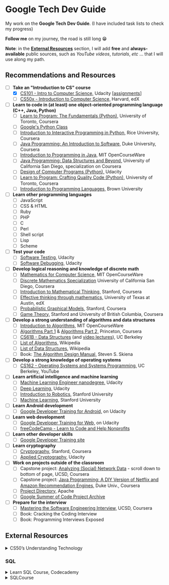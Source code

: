 # Google Tech Dev Guide

My work on the **Google Tech Dev Guide**. (I have included task lists to check my progress)

**Follow me** on my journey, the road is still long :grin:

**Note**: in the [**External Resources**](#external-resources) section, I will add **free** and **always-available** public sources, such as *YouTube videos*, *tutorials*, *etc* ... that I will use along my path.

## Recommendations and Resources

- [ ] **Take an "Introduction to CS" course**
    - [x] [CS101 - Intro to Computer Science,](https://www.udacity.com/course/cs101) Udacity [[assignments](https://github.com/HawksSpawn/introduction-to-python-programming-solutions)]
    - [ ] [CS50x - Introduction to Computer Science,](https://www.edx.org/course/cs50s-introduction-computer-science-harvardx-cs50x) Harvard, edX    

- [ ] **Learn to code in (at least) one object-oriented programming language (C++, Java, Python)**
    - [ ] [Learn to Program: The Fundamentals (Python),](https://www.coursera.org/learn/learn-to-program) University of Toronto, Coursera
    - [ ] [Google's Python Class](https://developers.google.com/edu/python/)
    - [ ] [Introduction to Interactive Programming in Python,](https://www.coursera.org/learn/interactive-python-1) Rice University, Coursera
    - [ ] [Java Programming: An Introduction to Software,](https://www.coursera.org/specializations/java-programming) Duke University, Coursera
    - [ ] [Introduction to Programming in Java,](https://ocw.mit.edu/courses/electrical-engineering-and-computer-science/6-092-introduction-to-programming-in-java-january-iap-2010/index.htm) MIT OpenCourseWare
    - [ ] [Java Programming: Data Structures and Beyond,](https://www.coursera.org/specializations/java-object-oriented) University of California San Diego, specialization on Coursera
    - [ ] [Design of Computer Programs (Python),](https://www.udacity.com/course/design-of-computer-programs--cs212) Udacity
    - [ ] [Learn to Program: Crafting Quality Code (Python),](https://www.coursera.org/learn/program-code) University of Toronto, Coursera
    - [ ] [Introduction to Programming Languages,](https://cs.brown.edu/courses/cs173/2012/OnLine/) Brown University

- [ ] **Learn other programming languages**
    - [ ] JavaScript
    - [ ] CSS & HTML
    - [ ] Ruby
    - [ ] PHP
    - [ ] C
    - [ ] Perl
    - [ ] Shell script
    - [ ] Lisp
    - [ ] Scheme

- [ ] **Test your code**
    - [ ] [Software Testing,](https://www.udacity.com/course/software-testing--cs258) Udacity
    - [ ] [Software Debugging,](https://www.udacity.com/course/software-debugging--cs259) Udacity

- [ ] **Develop logical reasoning and knowledge of discrete math**
    - [ ] [Mathematics for Computer Science,](https://ocw.mit.edu/courses/electrical-engineering-and-computer-science/6-042j-mathematics-for-computer-science-fall-2010/index.htm) MIT OpenCourseWare
    - [ ] [Discrete Mathematics Specialization](https://www.coursera.org/specializations/discrete-mathematics) University of California San Diego, Coursera
    - [ ] [Introduction to Mathematical Thinking,](https://www.coursera.org/learn/mathematical-thinking) Stanford, Coursera
    - [ ] [Effective thinking through mathematics,](https://www.edx.org/course/effective-thinking-through-mathematics-utaustinx-ut-9-01x-0) University of Texas at Austin, edX
    - [ ] [Probabilistic Graphical Models,](https://www.coursera.org/course/pgm) Stanford, Coursera
    - [ ] [Game Theory,](https://www.coursera.org/course/gametheory) Stanford and University of British Columbia, Coursera

- [ ] **Develop a strong understanding of algorithms and data structures**
    - [ ] [Introduction to Algorithms,](https://ocw.mit.edu/courses/electrical-engineering-and-computer-science/6-006-introduction-to-algorithms-spring-2008/index.htm) MIT OpenCourseWare
    - [ ] [Algorithms Part 1](https://www.coursera.org/learn/algorithms-part1) & [Algorithms Part 2,](https://www.coursera.org/learn/algorithms-part2) Princeton, Coursera
    - [ ] [CS61B - Data Structures](https://people.eecs.berkeley.edu/~jrs/61b/) (and [video lectures](https://archive.org/details/ucberkeley_webcast_itunesu_596646791)), UC Berkeley
    - [ ] [List of Algorithms,](https://en.wikipedia.org/wiki/List_of_algorithms) Wikipedia
    - [ ] [List of Data Structures,](https://en.wikipedia.org/wiki/List_of_data_structures) Wikipedia
    - [ ] Book: [The Algorithm Design Manual,](https://www.goodreads.com/book/show/425208.The_Algorithm_Design_Manual) Steven S. Skiena
    
- [ ] **Develop a strong knowledge of operating systems**
    - [ ] [CS162 - Operating Systems and Systems Programming,](https://archive.org/details/ucberkeley-webcast-PL3A5075EC94726781) UC Berkeley, YouTube

- [ ] **Learn artificial intelligence and machine learning**
    - [ ] [Machine Learning Engineer nanodegree,](https://www.udacity.com/course/machine-learning-engineer-nanodegree--nd009) Udacity
    - [ ] [Deep Learning,](https://www.udacity.com/course/deep-learning--ud730) Udacity
    - [ ] [Introduction to Robotics,](https://see.stanford.edu/Course/CS223A) Stanford University
    - [ ] [Machine Learning,](https://see.stanford.edu/Course/CS229) Stanford University

- [ ] **Learn Android development**
    - [ ] [Google Developer Training for Android,](https://developers.google.com/training/android/) on Udacity

- [ ] **Learn web development**
    - [ ] [Google Developer Training for Web,](https://developers.google.com/training/web/) on Udacity
    - [ ] [freeCodeCamp - Learn to Code and Help Nonprofits](https://www.freecodecamp.org/)

- [ ] **Learn other developer skills**
    - [ ] [Google Developer Training site](https://developers.google.com/training/)

- [ ] **Learn cryptography**
    - [ ] [Cryptography,](https://www.coursera.org/course/crypto) Stanford, Coursera
    - [ ] [Applied Cryptography,](https://www.udacity.com/course/applied-cryptography--cs387) Udacity

- [ ] **Work on projects outside of the classroom**
    - [ ] Capstone project: [Analyzing (Social) Network Data](https://www.coursera.org/specializations/java-object-oriented) - scroll down to bottom of page, UCSD, Coursera
    - [ ] Capstone project: [Java Programming: A DIY Version of Netflix and Amazon Recommendation Engines,](https://www.coursera.org/learn/java-programming-recommender) Duke Univ., Coursera
    - [ ] [Project Directory,](https://projects.apache.org/) Apache
    - [ ] [Google Summer of Code Project Archive](https://www.google-melange.com/gsoc/homepage/google/gsoc2013)

- [ ] **Prepare for the interview**
    - [ ] [Mastering the Software Engineering Interview,](https://www.coursera.org/learn/cs-tech-interview) UCSD, Coursera
    - [ ] Book: Cracking the Coding Interview
    - [ ] Book: Programming Interviews Exposed

## External Resources

<details>
<summary>CS50’s Understanding Technology</summary>

## Syllabus

**Hello, world!**

This course is for students who don’t (yet) consider themselves computer persons. Designed for students who work with technology every day but don’t necessarily
understand how it all works underneath the hood or how to solve problems when something goes wrong, this course fills in the gaps, empowering students to use and
troubleshoot technology more effectively. Through lectures on hardware, the Internet, multimedia, security, programming, and web development as well as through
readings on current events, this course equips students for today’s technology and prepares them for tomorrow’s as well.	

## Website
    
- [CS50’s Understanding Technology - **Edx**](https://www.edx.org/course/cs50s-understanding-technology/)
- [CS50’s Understanding Technology - **OpenCourseWare**](https://cs50.harvard.edu/technology/)	

## Lectures

1. [Hardware](https://cs50.harvard.edu/technology/2017/weeks/hardware/)
2. [Internet](https://cs50.harvard.edu/technology/2017/weeks/internet/)
3. [Multimedia](https://cs50.harvard.edu/technology/2017/weeks/multimedia/)
4. [Security](https://cs50.harvard.edu/technology/2017/weeks/security/)
5. [Web Development](https://cs50.harvard.edu/technology/2017/weeks/web_development/)
6. [Programming](https://cs50.harvard.edu/technology/2017/weeks/programming/)

## Certificate

- [CS50 Certificate](https://cs50.harvard.edu/certificates/7feca16e-3624-4778-a0b8-2a9cf87ed1e5)    

</details>

### SQL

<details>
<summary>Learn SQL Course, Codecademy</summary>

## Syllabus

Learn to communicate with databases using SQL, the standard data management language.

## Website
    
- [Learn SQL - **Codecademy**](https://www.codecademy.com/learn/learn-sql)

## Modules

1. [Manipulation](https://www.codecademy.com/learn/learn-sql/modules/learn-sql-manipulation)
2. [Queries](https://www.codecademy.com/learn/learn-sql/modules/learn-sql-queries)
3. [Aggregate Functions](https://www.codecademy.com/learn/learn-sql/modules/learn-sql-aggregate-functions)
4. [Multiple Tables](https://www.codecademy.com/learn/learn-sql/modules/learn-sql-multiple-tables)

## Certificate

- [Learn SQL Certificate](Codecademy_SQL_Certificate.pdf)    

</details>

<details>
<summary>SQLCourse</summary>

## Website
     
- [**SQLCourse**](https://www.sqlcourse.com/)

## Courses

<details>
<summary>Beginner Course</summary>

## Syllabus
    
Our **Beginner SQL Course** is the perfect place to start if you are new to the world of database programming or database administration. In addition to learning
basic SQL commands and syntax – such as how to insert, update, and delete information from tables – users will be able to practice those same commands through our 
free online SQL interpreter. Enter SQL commands to receive immediate results and experiment to better understand how database concepts such as *table drops* and 
*table selects* work.

The SQL tutorial and online interpreter currently supports a subset of ANSI SQL. The basics of commands such as *select*, *insert*, *update*, *delete*, and *drop* 
will be covered in this gentle introduction to *Structured Query Language (SQL)*.

If you are already familiar with the basics of SQL, you can still use this database course as a refresher and practice common SQL commands and statements.

## Lessons    
    
1. [What is SQL?](https://www.sqlcourse.com/beginner-course/what-is-sql/)
2. [Table Basics](https://www.sqlcourse.com/beginner-course/table-basics/)
3. [Selecting Data](https://www.sqlcourse.com/beginner-course/selecting-data/)
4. [Creating Tables](https://www.sqlcourse.com/beginner-course/creating-tables/)
5. [Inserting into a Table](https://www.sqlcourse.com/beginner-course/inserting-into-a-table/)
6. [Updating Records](https://www.sqlcourse.com/beginner-course/updating-records/)
7. [Deleting Records](https://www.sqlcourse.com/beginner-course/deleting-records/)
8. [Drop a Table](https://www.sqlcourse.com/beginner-course/drop-a-table/)
    
</details>

<details>
<summary>Advanced Course</summary>

## Syllabus
    
This unique SQL database tutorial builds on the Beginner Course on this site. It provides budding database programmers and db admins with more advanced, 
easy-to-follow SQL instructions and the ability to practice what you learn on-line with immediate feedback, thanks to our SQL interpreter! You will receive immediate
results on a web page after submitting your SQL Commands.

This continuation course will provide you with critical need-to-know advanced features and clauses of the select statement that were not supported in the previous
SQLCourse.com site. Everything you learn here will be ANSI SQL compliant and should work with most SQL databases, including Oracle, SQL Server, MySQL, MS Access,
Informix, Sybase, or any other ANSI SQL compliant database.

If you are already familiar with advanced SQL commands and database administration concepts, you can still use this course as a refresher, and practice some SQL
statements.

## Lessons    
    
 1. [Advanced SQL Tutorial Introduction](https://www.sqlcourse.com/advanced-course/tutorial-intro/)
 2. [SELECT Statement](https://www.sqlcourse.com/advanced-course/select-statement/)
 3. [Aggregate Functions](https://www.sqlcourse.com/advanced-course/aggregate-functions/)
 4. [GROUP BY clause](https://www.sqlcourse.com/advanced-course/group-by-clause/)
 5. [HAVING clause](https://www.sqlcourse.com/advanced-course/having-clause/)
 6. [ORDER BY clause](https://www.sqlcourse.com/advanced-course/order-by-clause/)
 7. [Combining Conditions & Boolean Operators](https://www.sqlcourse.com/advanced-course/combining-conditions-boolean-operators/)
 8. [IN & BETWEEN](https://www.sqlcourse.com/advanced-course/in-between/)
 9. [Mathematical Functions](https://www.sqlcourse.com/advanced-course/mathematical-functions/)
10. [Table Joins, a must](https://www.sqlcourse.com/advanced-course/table-joins/)

</details>

### Additional Information

> For more information on this guide take a look at the link below:

- [Google Tech Dev Guide](https://github.com/GustavBertram/old-google-tech-dev-guide)
